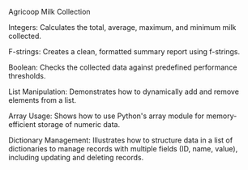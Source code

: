 Agricoop Milk Collection

Integers: Calculates the total, average, maximum, and minimum milk collected.

F-strings: Creates a clean, formatted summary report using f-strings.

Boolean: Checks the collected data against predefined performance thresholds.

List Manipulation: Demonstrates how to dynamically add and remove elements from a list.

Array Usage: Shows how to use Python's array module for memory-efficient storage of numeric data.

Dictionary Management: Illustrates how to structure data in a list of dictionaries to manage records with multiple fields (ID, name, value), including updating and deleting records.
